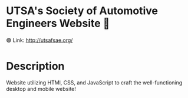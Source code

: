 # UTSA's Society of Automotive Engineers Website 🚙
🟣 Link: http://utsafsae.org/

# Description 
Website utilizing HTMl, CSS, and JavaScript to craft the well-functioning desktop and mobile website!
